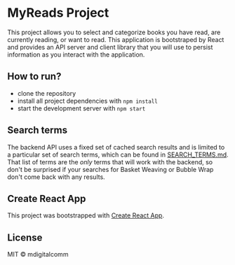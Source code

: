 # MyReads Project

This project allows you to select and categorize books you have read, are currently reading, or want to read. This application is bootstraped by React and provides an API server and client library that you will use to persist information as you interact with the application. 

## How to run?

* clone the repository
* install all project dependencies with `npm install`
* start the development server with `npm start`

## Search terms

The backend API uses a fixed set of cached search results and is limited to a particular set of search terms, which can be found in [SEARCH_TERMS.md](SEARCH_TERMS.md). That list of terms are the _only_ terms that will work with the backend, so don't be surprised if your searches for Basket Weaving or Bubble Wrap don't come back with any results.

## Create React App

This project was bootstrapped with [Create React App](https://github.com/facebookincubator/create-react-app).

## License

MIT © mdigitalcomm

